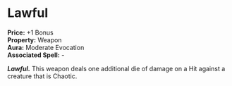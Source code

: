 # Lawful

**Price:** +1 Bonus  
**Property:** Weapon  
**Aura:** Moderate Evocation  
**Associated Spell:** -  

***Lawful.*** This weapon deals one additional die of damage on a Hit against a creature that is Chaotic.